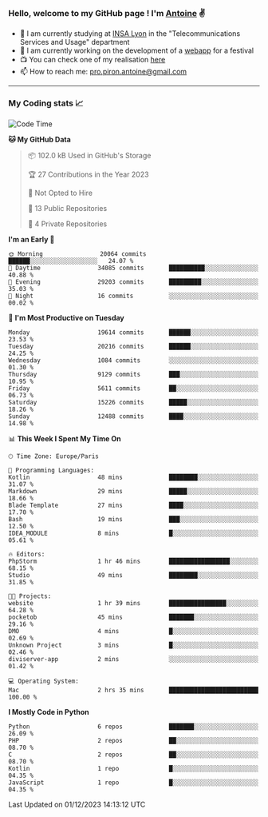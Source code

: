 ### Hello, welcome to my GitHub page ! I'm [Antoine](https://github.com/AntoinePiron) ✌️

- 🌱 I am currently studying at [INSA Lyon](https://www.insa-lyon.fr) in the "Telecommunications Services and Usage" department
- 🔭 I am currently working on the development of a [webapp](https://github.com/24HeuresINSA/Overbookd) for a festival
- 📺 You can check one of my realisation [here](https://astustc.fr)
- 📫 How to reach me: [pro.piron.antoine@gmail.com](mailto:pro.piron.antoine@gmail.com)

---

### My Coding stats 📈
<!--START_SECTION:waka-->
![Code Time](http://img.shields.io/badge/Code%20Time-198%20hrs%205%20mins-blue)

**🐱 My GitHub Data** 

> 📦 102.0 kB Used in GitHub's Storage 
 > 
> 🏆 27 Contributions in the Year 2023
 > 
> 🚫 Not Opted to Hire
 > 
> 📜 13 Public Repositories 
 > 
> 🔑 4 Private Repositories 
 > 
**I'm an Early 🐤** 

```text
🌞 Morning                20064 commits       ██████░░░░░░░░░░░░░░░░░░░   24.07 % 
🌆 Daytime                34085 commits       ██████████░░░░░░░░░░░░░░░   40.88 % 
🌃 Evening                29203 commits       █████████░░░░░░░░░░░░░░░░   35.03 % 
🌙 Night                  16 commits          ░░░░░░░░░░░░░░░░░░░░░░░░░   00.02 % 
```
📅 **I'm Most Productive on Tuesday** 

```text
Monday                   19614 commits       ██████░░░░░░░░░░░░░░░░░░░   23.53 % 
Tuesday                  20216 commits       ██████░░░░░░░░░░░░░░░░░░░   24.25 % 
Wednesday                1084 commits        ░░░░░░░░░░░░░░░░░░░░░░░░░   01.30 % 
Thursday                 9129 commits        ███░░░░░░░░░░░░░░░░░░░░░░   10.95 % 
Friday                   5611 commits        ██░░░░░░░░░░░░░░░░░░░░░░░   06.73 % 
Saturday                 15226 commits       █████░░░░░░░░░░░░░░░░░░░░   18.26 % 
Sunday                   12488 commits       ████░░░░░░░░░░░░░░░░░░░░░   14.98 % 
```


📊 **This Week I Spent My Time On** 

```text
🕑︎ Time Zone: Europe/Paris

💬 Programming Languages: 
Kotlin                   48 mins             ████████░░░░░░░░░░░░░░░░░   31.07 % 
Markdown                 29 mins             █████░░░░░░░░░░░░░░░░░░░░   18.66 % 
Blade Template           27 mins             ████░░░░░░░░░░░░░░░░░░░░░   17.70 % 
Bash                     19 mins             ███░░░░░░░░░░░░░░░░░░░░░░   12.50 % 
IDEA_MODULE              8 mins              █░░░░░░░░░░░░░░░░░░░░░░░░   05.61 % 

🔥 Editors: 
PhpStorm                 1 hr 46 mins        █████████████████░░░░░░░░   68.15 % 
Studio                   49 mins             ████████░░░░░░░░░░░░░░░░░   31.85 % 

🐱‍💻 Projects: 
website                  1 hr 39 mins        ████████████████░░░░░░░░░   64.28 % 
pocketob                 45 mins             ███████░░░░░░░░░░░░░░░░░░   29.16 % 
DMO                      4 mins              █░░░░░░░░░░░░░░░░░░░░░░░░   02.69 % 
Unknown Project          3 mins              █░░░░░░░░░░░░░░░░░░░░░░░░   02.46 % 
diviserver-app           2 mins              ░░░░░░░░░░░░░░░░░░░░░░░░░   01.42 % 

💻 Operating System: 
Mac                      2 hrs 35 mins       █████████████████████████   100.00 % 
```

**I Mostly Code in Python** 

```text
Python                   6 repos             ███████░░░░░░░░░░░░░░░░░░   26.09 % 
PHP                      2 repos             ██░░░░░░░░░░░░░░░░░░░░░░░   08.70 % 
C                        2 repos             ██░░░░░░░░░░░░░░░░░░░░░░░   08.70 % 
Kotlin                   1 repo              █░░░░░░░░░░░░░░░░░░░░░░░░   04.35 % 
JavaScript               1 repo              █░░░░░░░░░░░░░░░░░░░░░░░░   04.35 % 
```




 Last Updated on 01/12/2023 14:13:12 UTC
<!--END_SECTION:waka-->

